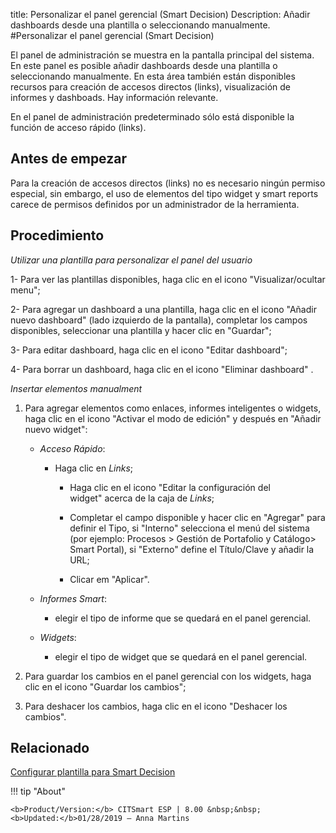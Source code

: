 title: Personalizar el panel gerencial (Smart Decision)
Description: Añadir dashboards desde una plantilla o seleccionando manualmente.
#Personalizar el panel gerencial (Smart Decision)


El panel de administración se muestra en la pantalla principal del sistema. En
este panel es posible añadir dashboards desde una plantilla o seleccionando
manualmente. En esta área también están disponibles recursos para creación de
accesos directos (links), visualización de informes y dashboads. Hay información
relevante.

En el panel de administración predeterminado sólo está disponible la función de
acceso rápido (links).

Antes de empezar
--------------------

Para la creación de accesos directos (links) no es necesario ningún permiso
especial, sin embargo, el uso de elementos del tipo widget y smart reports
carece de permisos definidos por un administrador de la herramienta.

Procedimiento
-----------------

*Utilizar una plantilla para personalizar el panel del usuario*

1-  Para ver las plantillas disponibles, haga clic en el icono "Visualizar/ocultar menu";

2-  Para agregar un dashboard a una plantilla, haga clic en el icono "Añadir nuevo dashboard" (lado
    izquierdo de la pantalla), completar los campos disponibles, seleccionar una
    plantilla y hacer clic en "Guardar";

3-  Para editar dashboard, haga clic en el icono "Editar dashboard";

4-  Para borrar un dashboard, haga clic en el icono "Eliminar dashboard" .

*Insertar elementos manualment*

1.  Para agregar elementos como enlaces, informes inteligentes o widgets, haga
    clic en el icono "Activar el modo de edición" y después en "Añadir nuevo
    widget":

    +  *Acceso Rápido*:

       +   Haga clic en *Links*;

             +   Haga clic en el icono "Editar la configuración del widget" acerca de la caja de *Links*;

             +   Completar el campo disponible y hacer clic en "Agregar" para definir
                 el Tipo, si "Interno" selecciona el menú del sistema (por ejemplo:
                 Procesos \> Gestión de Portafolio y Catálogo\> Smart Portal), si
                 "Externo" define el Título/Clave y añadir la URL;

             +   Clicar em "Aplicar".

    +   *Informes Smart*:

        +   elegir el tipo de informe que se quedará en el panel gerencial.

    +   *Widgets*:

        +   elegir el tipo de widget que se quedará en el panel gerencial.

2.  Para guardar los cambios en el panel gerencial con los widgets, haga clic en
    el icono "Guardar los cambios";

3.  Para deshacer los cambios, haga clic en el icono "Deshacer los cambios".



Relacionado
-------

[Configurar plantilla para Smart Decision](/es-es/citsmart-esp-8/platform-administration/configuring-automatic-actions/templates-configure-smart-decision-template.html)


!!! tip "About"

    <b>Product/Version:</b> CITSmart ESP | 8.00 &nbsp;&nbsp;
    <b>Updated:</b>01/28/2019 – Anna Martins
